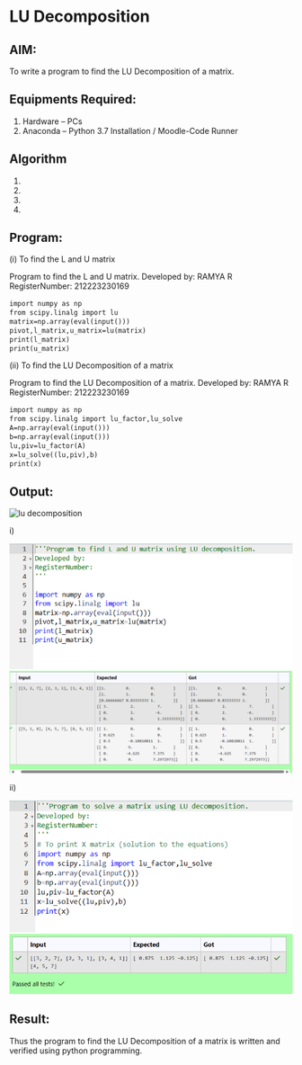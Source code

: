 # LU Decomposition 

## AIM:
To write a program to find the LU Decomposition of a matrix.

## Equipments Required:
1. Hardware – PCs
2. Anaconda – Python 3.7 Installation / Moodle-Code Runner

## Algorithm
1. 
2. 
3. 
4. 

## Program:
(i) To find the L and U matrix

Program to find the L and U matrix.
Developed by: RAMYA R
RegisterNumber: 212223230169

```
import numpy as np
from scipy.linalg import lu
matrix=np.array(eval(input()))
pivot,l_matrix,u_matrix=lu(matrix)
print(l_matrix)
print(u_matrix)
```

(ii) To find the LU Decomposition of a matrix

Program to find the LU Decomposition of a matrix.
Developed by: RAMYA R
RegisterNumber: 212223230169

```
import numpy as np
from scipy.linalg import lu_factor,lu_solve
A=np.array(eval(input()))
b=np.array(eval(input()))
lu,piv=lu_factor(A)
x=lu_solve((lu,piv),b)
print(x)
```

## Output:
![lu decomposition]()

i)

![alt text](image.png)
![alt text](image-1.png)

ii)

![alt text](image-2.png)
![alt text](image-3.png)


## Result:
Thus the program to find the LU Decomposition of a matrix is written and verified using python programming.

